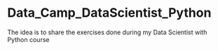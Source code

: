 # Data_Camp_DataScientist_Python
The idea is to share the exercises done during my Data Scientist with Python course
